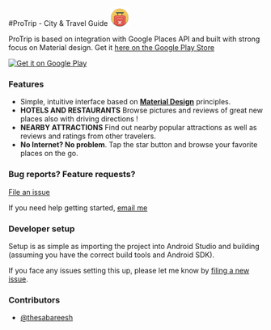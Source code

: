 #ProTrip - City & Travel Guide <img height="40px" style="vertical-align:text-bottom" src="/app/src/main/res/mipmap-xxhdpi/ic_launcher.png"/>

ProTrip is based on integration with Google Places API and built with strong focus on Material design. 
Get it [here on the Google Play Store][playstore]

<a href='https://play.google.com/store/apps/details?id=me.sabareesh.trippie&hl=en&utm_source=global_co&utm_medium=prtnr&utm_content=Mar2515&utm_campaign=PartBadge&pcampaignid=MKT-Other-global-all-co-prtnr-py-PartBadge-Mar2515-1'><img alt='Get it on Google Play' src='https://play.google.com/intl/en_us/badges/images/generic/en_badge_web_generic.png' width='300px'/></a>

### Features

- Simple, intuitive interface based on **[Material Design](https://material.google.com/)** principles.
- **HOTELS AND RESTAURANTS** Browse pictures and reviews of great new places also with driving directions !
- **NEARBY ATTRACTIONS** Find out nearby popular attractions as well as reviews and ratings from other travelers.
- **No Internet? No problem**. Tap the star button and browse your favorite places on the go.

### Bug reports? Feature requests?

[File an issue](/CONTRIBUTING.md)

If you need help getting started, [email me](mailto:thesabareesh@gmail.com)

### Developer setup

Setup is as simple as importing the project into Android Studio and building (assuming you have the correct build tools and Android SDK).

If you face any issues setting this up, please let me know by [filing a new issue](/issues/new).

### Contributors

- [@thesabareesh](https://github.com/thesabareesh)



[playstore]: https://play.google.com/store/apps/details?id=me.sabareesh.trippie&hl=en

